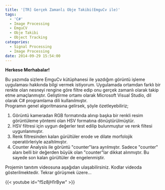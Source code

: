 ```yaml
---
title: '[TR] Gerçek Zamanlı Obje Takibi(EmguCv ile)'
tags:
  - 'C#'
  - Image Processing
  - EmguCV
  - Obje Takibi
  - Object Tracking
categories:
  - Signal Processing
  - Image Processing
date: 2014-09-29 15:54:00
---
```

**Herkese Merhabalar!**

Bu yazımda sizlere EmguCv kütüphanesi ile yazdığım görüntü işleme uygulaması hakkında bilgi vermek istiyorum. Uygulamada ortamdan farklı bir renkte olan nesneyi rengine göre filtre edip onu gerçek zamanlı olarak takip etme amaçlanmıştır. Geliştirme ortamı olarak Microsoft Visual Studio, dil olarak C# programlama
dili kullanılmıştır.  
Programın genel algoritmasına gelirsek, şöyle özetleyebiliriz;

1.  Görüntü kameradan RGB formatında alınıp başka bir renkli resim görüntüleme yöntemi olan HSV formatına dönüştürülmüştür.
2.  HSV filtresi için uygun değerler test edilip bulunmuştur ve renk filtesi uygunlanmıştır.
3.  Renk filtresinden kalan gürültüler erode ve dilate morfolojik operatörleriyle azaltılmıştır.
4.  Counter Analysis ile görüntü "counter"lara ayrılmıştır. Sadece "counter" alanı belli bir değerden büyük olan "counter"lar dikkat alınmıştır. Bu sayede son kalan gürültüler de engelenmiştir.

Projemin tanıtım videosuna aşağıdan ulaşabilirsiniz. Kodlar videoda gösterilmektedir. Tekrar görüşmek üzere...  

 {{< youtube id="f5z8jH1rByw" >}} 